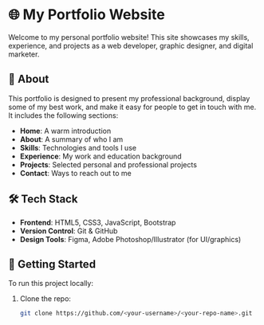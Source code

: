 # 🌐 My Portfolio Website

Welcome to my personal portfolio website! This site showcases my skills, experience, and projects as a web developer, graphic designer, and digital marketer.

## 📌 About

This portfolio is designed to present my professional background, display some of my best work, and make it easy for people to get in touch with me. It includes the following sections:

- **Home**: A warm introduction
- **About**: A summary of who I am
- **Skills**: Technologies and tools I use
- **Experience**: My work and education background
- **Projects**: Selected personal and professional projects
- **Contact**: Ways to reach out to me

## 🛠 Tech Stack

- **Frontend**: HTML5, CSS3, JavaScript, Bootstrap
- **Version Control**: Git & GitHub
- **Design Tools**: Figma, Adobe Photoshop/Illustrator (for UI/graphics)

## 🚀 Getting Started

To run this project locally:

1. Clone the repo:
   ```bash
   git clone https://github.com/<your-username>/<your-repo-name>.git
